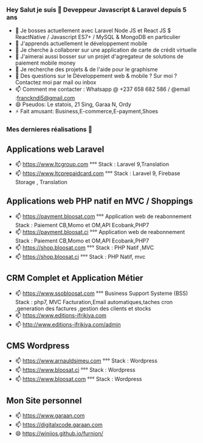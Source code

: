 ### Hey Salut je suis 👋 Deveppeur Javascript & Laravel depuis 5 ans

- 🔭 Je bosses actuellement avec Laravel Node JS et React JS $ ReactNative / Javascript ES7+ / MySQL & MongoDB en particulier
- 🌱 J'apprends actuellement le développement mobile
- 👯 Je cherche à collaborer sur une application de carte de crédit virtuelle
- 👯 J'aimerai aussi bosser sur un projet d'agregateur de solutions de paiement mobile money
- 🤔  Je recherche des projets & de l'aide pour le graphisme 
- 💬 Des questions sur le Développement web & mobile ? Sur moi ? Contactez moi par mail ou inbox
- 📫 Comment me contacter : Whatsapp @ +237 658 682 586 / @email :franckndi5@gmail.com
- 😄 Pseudos: Le statois, 21 Sing, Garaa N, Ordy
- ⚡ Fait amusant: Business,E-commerce,E-payment,Shoes

### Mes dernieres réalisations 👋

## Applications web Laravel
- 📫 https://www.ltcgroup.com  °°° Stack : Laravel 9,Translation
- 📫 https://www.ltcprepaidcard.com  °°° Stack : Laravel 9, Firebase Storage , Translation

## Applications web PHP natif en MVC / Shoppings 
- 📫 https://payment.bloosat.com  °°° Application web de reabonnement Stack : Paiement CB,Momo et OM,API Ecobank,PHP7
- 📫 https://payment.bloosat.ci  °°° Application web de reabonnement Stack : Paiement CB,Momo et OM,API Ecobank,PHP7
- 📫 https://shop.bloosat.com °°° Stack : PHP Natif ,MVC
- 📫 https://shop.bloosat.ci °°° Stack : PHP Natif, mvc
 ## CRM Complet et Application Métier
- 📫 https://www.ssobloosat.com  °°° Business Support Systeme (BSS) Stack : php7, MVC
  Facturation,Email automatiques,taches cron ,generation des factures ,gestion des clients et stocks
- 📫 https://www.editions-ifrikiya.com
- 📫 http://www.editions-ifrikiya.com/admin
  
## CMS Wordpress

- 📫 https://www.arnauldsimeu.com °°° Stack : Wordpress
- 📫 https://www.bloosat.ci  °°° Stack : Wordpress
- 📫 https://www.bloosat.com  °°° Stack : Wordpress

## Mon Site personnel


- 📫 https://www.garaan.com
- 📫 https://digitalxcode.garaan.com
- 😄 https://winiios.github.io/furnion/

